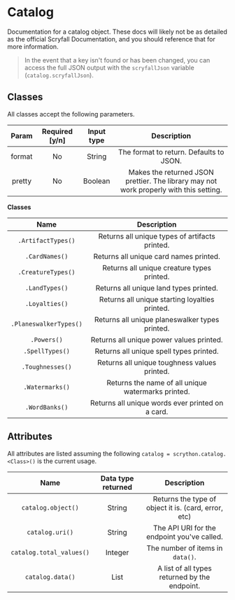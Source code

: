 # Catalog

Documentation for a catalog object. These docs will likely not be as detailed as the official Scryfall Documentation, and you should reference that for more information.

>In the event that a key isn't found or has been changed, you can access the full JSON output with the `scryfallJson` variable (`catalog.scryfallJson`).

## Classes
All classes accept the following parameters.

| Param |Required [y/n]| Input type | Description |
| :---: | :---: | :---:  |:---: |
|format|No|String|The format to return. Defaults to JSON.|
|pretty|No|Boolean|Makes the returned JSON prettier. The library may not work properly with this setting.|

**Classes**

|Name|Description|
|:---:|:---:|
|`.ArtifactTypes()`|Returns all unique types of artifacts printed.
|`.CardNames()`|Returns all unique card names printed.
|`.CreatureTypes()`|Returns all unique creature types printed.
|`.LandTypes()`|Returns all unique land types printed.
|`.Loyalties()`|Returns all unique starting loyalties printed.
|`.PlaneswalkerTypes()`|Returns all unique planeswalker types printed.
|`.Powers()`|Returns all unique power values printed.
|`.SpellTypes()`|Returns all unique spell types printed.
|`.Toughnesses()`|Returns all unique toughness values printed.
|`.Watermarks()`|Returns the name of all unique watermarks printed.
|`.WordBanks()`|Returns all unique words ever printed on a card.

## Attributes
All attributes are listed assuming the following
`catalog = scrython.catalog.<Class>()` is the current usage.

|Name|Data type returned|Description|
|:---:|:---:|:---:|
|`catalog.object()`|String|Returns the type of object it is. (card, error, etc)|
|`catalog.uri()`|String|The API URI for the endpoint you've called.|
|`catalog.total_values()`|Integer|The number of items in `data()`.|
|`catalog.data()`|List|A list of all types returned by the endpoint.|
